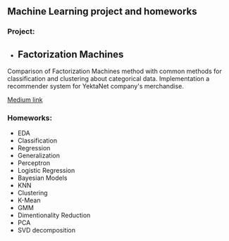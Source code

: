 ## Machine Learning project and homeworks

### Project:
- ## Factorization Machines
Comparison of Factorization Machines method with common methods for classification and clustering about categorical data. Implementation a recommender system for YektaNet company's merchandise.

[Medium link](https://medium.com/analytics-vidhya/classification-in-click-through-rate-prediction-in-display-advertising-a487a03f8631)

### Homeworks:
- EDA
- Classification
- Regression
- Generalization
- Perceptron
- Logistic Regression
- Bayesian Models
- KNN
- Clustering
- K-Mean
- GMM
- Dimentionality Reduction
- PCA
- SVD decomposition

